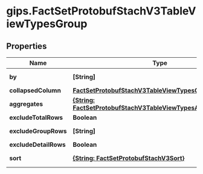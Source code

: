 # gips.FactSetProtobufStachV3TableViewTypesGroup

## Properties

Name | Type | Description | Notes
------------ | ------------- | ------------- | -------------
**by** | **[String]** |  | [optional] [readonly] 
**collapsedColumn** | [**FactSetProtobufStachV3TableViewTypesCollapsedColumn**](FactSetProtobufStachV3TableViewTypesCollapsedColumn.md) |  | [optional] 
**aggregates** | [**{String: FactSetProtobufStachV3TableViewTypesAggregate}**](FactSetProtobufStachV3TableViewTypesAggregate.md) |  | [optional] [readonly] 
**excludeTotalRows** | **Boolean** |  | [optional] 
**excludeGroupRows** | **[String]** |  | [optional] [readonly] 
**excludeDetailRows** | **Boolean** |  | [optional] 
**sort** | [**{String: FactSetProtobufStachV3Sort}**](FactSetProtobufStachV3Sort.md) |  | [optional] [readonly] 


